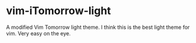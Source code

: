 vim-iTomorrow-light
====================

A modified Vim Tomorrow light theme. I think this is the best light theme for vim. Very easy on the eye.
